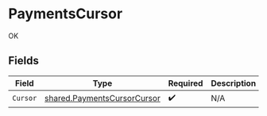 # PaymentsCursor

OK


## Fields

| Field                                                                             | Type                                                                              | Required                                                                          | Description                                                                       |
| --------------------------------------------------------------------------------- | --------------------------------------------------------------------------------- | --------------------------------------------------------------------------------- | --------------------------------------------------------------------------------- |
| `Cursor`                                                                          | [shared.PaymentsCursorCursor](../../../pkg/models/shared/paymentscursorcursor.md) | :heavy_check_mark:                                                                | N/A                                                                               |